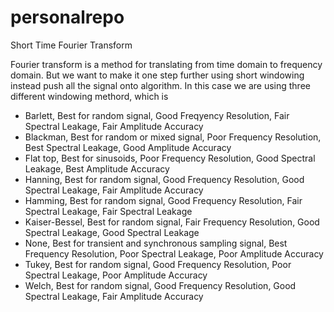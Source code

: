 # personalrepo
Short Time Fourier Transform

Fourier transform is a method for translating from time domain to frequency domain. But we want to make it one step further using short windowing instead push all the signal onto algorithm. In this case we are using three different windowing methord, which is 

* Barlett, Best for random signal, Good Freqyency Resolution, Fair Spectral Leakage, Fair Amplitude Accuracy
* Blackman, Best for random or mixed signal, Poor Frequency Resolution, Best Spectral Leakage, Good Amplitude Accuracy
* Flat top, Best for sinusoids, Poor Frequency Resolution, Good Spectral Leakage, Best Amplitude Accuracy
* Hanning, Best for random signal, Good Frequency Resolution, Good Spectral Leakage, Fair Amplitude Accuracy
* Hamming, Best for random signal, Good Frequency Resolution, Fair Spectral Leakage, Fair Spectral Leakage
* Kaiser-Bessel, Best for random signal, Fair Frequency Resolution, Good Spectral Leakage, Good Spectral Leakage
* None, Best for transient and synchronous sampling signal, Best Frequency Resolution, Poor Spectral Leakage, Poor Amplitude Accuracy
* Tukey, Best for random signal, Good Frequency Resolution, Poor Spectral Leakage, Poor Amplitude Accuracy
* Welch, Best for random signal, Good Frequency Resolution, Good Spectral Leakage, Fair Amplitude Accuracy

